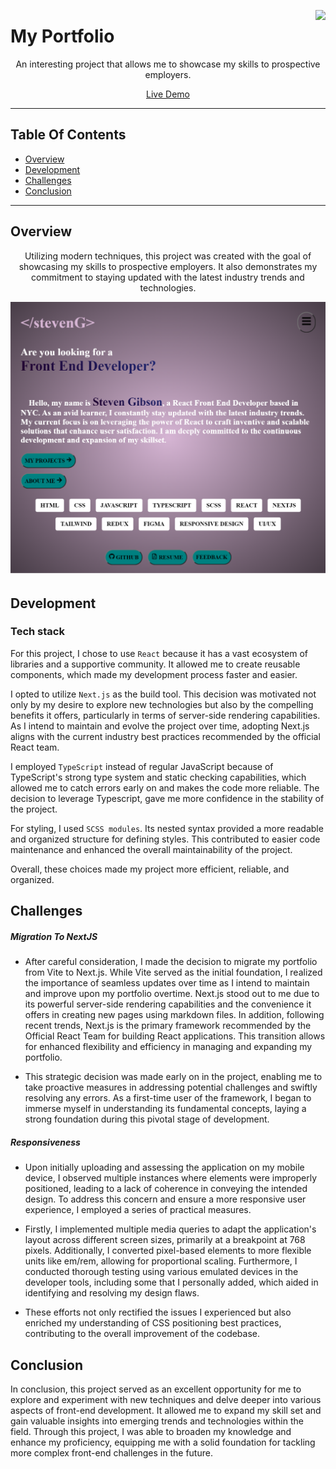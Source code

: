 <a target="_blank" href="https://steveng.vercel.app/"> <img src="https://images-wixmp-ed30a86b8c4ca887773594c2.wixmp.com/f/5b50f4eb-4436-4f29-bbcd-8945caa26546/d3txs4f-9c92dff7-c325-4d10-a829-7f36e5213415.png?token=eyJ0eXAiOiJKV1QiLCJhbGciOiJIUzI1NiJ9.eyJpc3MiOiJ1cm46YXBwOjdlMGQxODg5ODIyNjQzNzNhNWYwZDQxNWVhMGQyNmUwIiwic3ViIjoidXJuOmFwcDo3ZTBkMTg4OTgyMjY0MzczYTVmMGQ0MTVlYTBkMjZlMCIsImF1ZCI6WyJ1cm46c2VydmljZTpmaWxlLmRvd25sb2FkIl0sIm9iaiI6W1t7InBhdGgiOiIvZi81YjUwZjRlYi00NDM2LTRmMjktYmJjZC04OTQ1Y2FhMjY1NDYvZDN0eHM0Zi05YzkyZGZmNy1jMzI1LTRkMTAtYTgyOS03ZjM2ZTUyMTM0MTUucG5nIn1dXX0._zCv84zW5ZMXi5dJqayQ8PjLB3m8EegknEhCkLH-XCM" align="right" height="60" />
</a>
# My Portfolio

<p align="center">An interesting project that allows me to showcase my skills to prospective employers.</p>

<p align="center"> <a target="_blank" href="https://steveng.vercel.app/"> Live Demo </a> </p>

---
## Table Of Contents
  - [Overview](#overview)
  - [Development](#development)
  - [Challenges](#challenges)
  - [Conclusion](#conclusion)
---

## Overview
<p align="center">Utilizing modern techniques, this project was created with the goal of showcasing my skills to prospective employers. It also demonstrates my commitment to staying updated with the latest industry trends and technologies.</p>

![Website Image](public/assets/myPortfolio.png) 

### 

## Development

### **Tech stack**

For this project, I chose to use `React` because it has a vast ecosystem of libraries and a supportive community. It allowed me to create reusable components, which made my development process faster and easier.

I opted to utilize `Next.js` as the build tool. This decision was motivated not only by my desire to explore new technologies but also by the compelling benefits it offers, particularly in terms of server-side rendering capabilities. As I intend to maintain and evolve the project over time, adopting Next.js aligns with the current industry best practices recommended by the official React team.

I employed `TypeScript` instead of regular JavaScript because of TypeScript's strong type system and static checking capabilities, which allowed me to catch errors early on and makes the code more reliable. The decision to leverage Typescript, gave me more confidence in the stability of the project.

For styling, I used `SCSS modules`. Its nested syntax provided a more readable and organized structure for defining styles. This contributed to easier code maintenance and enhanced the overall maintainability of the project.

Overall, these choices made my project more efficient, reliable, and organized.


## Challenges

##### **Migration To NextJS**

- After careful consideration, I made the decision to migrate my portfolio from Vite to Next.js. While Vite served as the initial foundation, I realized the importance of seamless updates over time as I intend to maintain and improve upon my portfolio overtime. Next.js stood out to me due to its powerful server-side rendering capabilities and the convenience it offers in creating new pages using markdown files. In addition, following recent trends, Next.js is the primary framework recommended by the Official React Team for building React applications. This transition allows for enhanced flexibility and efficiency in managing and expanding my portfolio.

- This strategic decision was made early on in the project, enabling me to take proactive measures in addressing potential challenges and swiftly resolving any errors. As a first-time user of the framework, I began to immerse myself in understanding its fundamental concepts, laying a strong foundation during this pivotal stage of development.

##### **Responsiveness**

- Upon initially uploading and assessing the application on my mobile device, I observed multiple instances where elements were improperly positioned, leading to a lack of coherence in conveying the intended design. To address this concern and ensure a more responsive user experience, I employed a series of practical measures.

- Firstly, I implemented multiple media queries to adapt the application's layout across different screen sizes, primarily at a breakpoint at 768 pixels. Additionally, I converted pixel-based elements to more flexible units like em/rem, allowing for proportional scaling. Furthermore, I conducted thorough testing using various emulated devices in the developer tools, including some that I personally added, which aided in identifying and resolving my design flaws.

- These efforts not only rectified the issues I experienced but also enriched my understanding of CSS positioning best practices, contributing to the overall improvement of the codebase.


## Conclusion

In conclusion, this project served as an excellent opportunity for me to explore and experiment with new techniques and delve deeper into various aspects of front-end development. It allowed me to expand my skill set and gain valuable insights into emerging trends and technologies within the field. Through this project, I was able to broaden my knowledge and enhance my proficiency, equipping me with a solid foundation for tackling more complex front-end challenges in the future.
